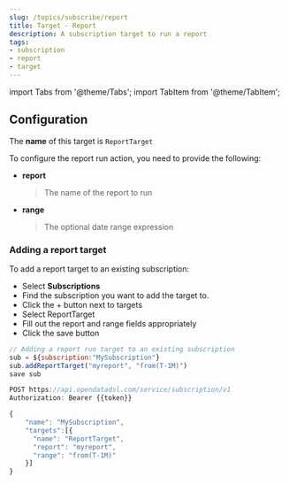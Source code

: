 ```yaml
---
slug: /topics/subscribe/report
title: Target - Report
description: A subscription target to run a report
tags:
- subscription
- report
- target
---
```


import Tabs from '@theme/Tabs';
import TabItem from '@theme/TabItem';

## Configuration

The **name** of this target is ```ReportTarget```

To configure the report run action, you need to provide the following:
* **report**
  > The name of the report to run
* **range**
  > The optional date range expression

### Adding a report target

To add a report target to an existing subscription:

<Tabs groupId="tool">
<TabItem value="portal" label="Web Portal" default>

* Select **Subscriptions**
* Find the subscription you want to add the target to.
* Click the + button next to targets
* Select ReportTarget
* Fill out the report and range fields appropriately
* Click the save button


</TabItem>
<TabItem value="odsl" label="OpenDataDSL">

```js
// Adding a report run target to an existing subscription
sub = ${subscription:"MySubscription"}
sub.addReportTarget("myreport", "from(T-1M)")
save sub
```

</TabItem>
<TabItem value="rest" label="REST API">

```js
POST https://api.opendatadsl.com/service/subscription/v1
Authorization: Bearer {{token}}

{
    "name": "MySubscription",
    "targets":[{
      "name": "ReportTarget",
      "report": "myreport",
      "range": "from(T-1M)"
    }]
}
```

</TabItem>
</Tabs>

